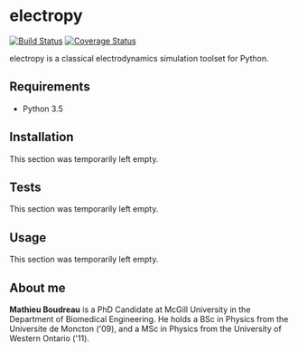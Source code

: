# electropy
[![Build Status](https://travis-ci.com/electropy/electropy.svg?branch=master)](https://travis-ci.com/electropy/electropy)
[![Coverage Status](https://coveralls.io/repos/github/electropy/electropy/badge.svg?branch=master)](https://coveralls.io/github/electropy/electropy?branch=master)

electropy is a classical electrodynamics simulation toolset for Python.

## Requirements

* Python 3.5

## Installation

This section was temporarily left empty.

## Tests

This section was temporarily left empty.

## Usage

This section was temporarily left empty.

## About me

**Mathieu Boudreau** is a PhD Candidate at McGill University in the Department of Biomedical Engineering.
He holds a BSc in Physics from the Universite de Moncton ('09), and a MSc in Physics from the University 
of Western Ontario ('11).